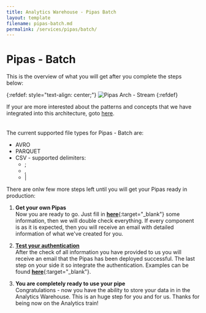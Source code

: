```yaml
---
title: Analytics Warehouse - Pipas Batch
layout: template
filename: pipas-batch.md
permalink: /services/pipas/batch/
--- 
```

# Pipas - Batch
This is the overview of what you will get after you complete the steps below:

{:refdef: style="text-align: center;"}
![Pipas Arch - Stream]({{site.baseurl}}/2-arch-principles-tenet/pipas/batch-arch-pic.png)
{:refdef}

If your are more interested about the patterns and concepts that we have integrated into this architecture, goto [here]({{site.baseurl}}/arch-principles-tenet/ref-patterns/pipas-batch/).
<br/><br/><br/>
The current supported file types for Pipas - Batch are:
- AVRO
- PARQUET
- CSV - supported delimiters:
	- ;
	- ,
	- &#124;

There are onlw few more steps left until you will get your Pipas ready in production:

1. **Get your own Pipas**<br/>
Now you are ready to go. Just fill in [**here**](https://forms.gle/BuGNuZsSD9kHkaDq7){:target="_blank"} some information, then we will double check everything. If every component is as it is expected, then you will receive an email with detailed information of what we've created for you.

2. <a href="#test-auth">**Test your authentication**</a><br/>
After the check of all information you have provided to us you will receive an email that the Pipas has been deployed successful. The last step on your side it so integrate the authentication. Examples can be found [**here**]({{site.baseurl}}/services/pipas/batch/test-auth/){:target="_blank"}. 

3. **You are completely ready to use your pipe**<br/>
Congratulations - now you have the ability to store your data in in the Analytics Warehouse. This is an huge step for you and for us. Thanks for being now on the Analytics train!
